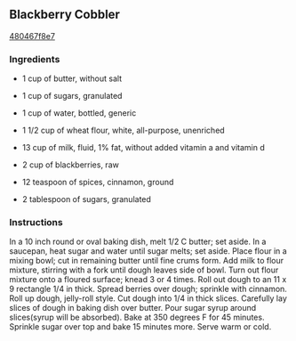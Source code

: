 ## Blackberry Cobbler

[480467f8e7](http://www.food.com/recipe/blackberry-cobbler-274526)

### Ingredients

 - 1 cup of butter, without salt

 - 1 cup of sugars, granulated

 - 1 cup of water, bottled, generic

 - 1 1/2 cup of wheat flour, white, all-purpose, unenriched

 - 13 cup of milk, fluid, 1% fat, without added vitamin a and vitamin d

 - 2 cup of blackberries, raw

 - 12 teaspoon of spices, cinnamon, ground

 - 2 tablespoon of sugars, granulated

### Instructions

In a 10 inch round or oval baking dish, melt 1/2 C butter; set aside. In a saucepan, heat sugar and water until sugar melts; set aside. Place flour in a mixing bowl; cut in remaining butter until fine crums form. Add milk to flour mixture, stirring with a fork until dough leaves side of bowl. Turn out flour mixture onto a floured surface; knead 3 or 4 times. Roll out dough to an 11 x 9 rectangle 1/4 in thick. Spread berries over dough; sprinkle with cinnamon. Roll up dough, jelly-roll style. Cut dough into 1/4 in thick slices. Carefully lay slices of dough in baking dish over butter. Pour sugar syrup around slices(syrup will be absorbed). Bake at 350 degrees F for 45 minutes. Sprinkle sugar over top and bake 15 minutes more. Serve warm or cold.